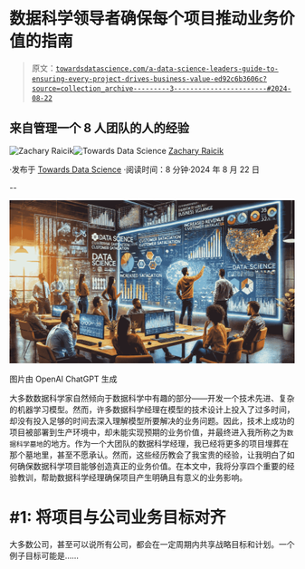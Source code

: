# 数据科学领导者确保每个项目推动业务价值的指南

> 原文：[`towardsdatascience.com/a-data-science-leaders-guide-to-ensuring-every-project-drives-business-value-ed92c6b3606c?source=collection_archive---------3-----------------------#2024-08-22`](https://towardsdatascience.com/a-data-science-leaders-guide-to-ensuring-every-project-drives-business-value-ed92c6b3606c?source=collection_archive---------3-----------------------#2024-08-22)

## 来自管理一个 8 人团队的人的经验

[](https://medium.com/@raicik.zach?source=post_page---byline--ed92c6b3606c--------------------------------)![Zachary Raicik](https://medium.com/@raicik.zach?source=post_page---byline--ed92c6b3606c--------------------------------)[](https://towardsdatascience.com/?source=post_page---byline--ed92c6b3606c--------------------------------)![Towards Data Science](https://towardsdatascience.com/?source=post_page---byline--ed92c6b3606c--------------------------------) [Zachary Raicik](https://medium.com/@raicik.zach?source=post_page---byline--ed92c6b3606c--------------------------------)

·发布于 [Towards Data Science](https://towardsdatascience.com/?source=post_page---byline--ed92c6b3606c--------------------------------) ·阅读时间：8 分钟·2024 年 8 月 22 日

--

![](img/e26e27ec0f6fb7fa2f533a482649d1cf.png)

图片由 OpenAI ChatGPT 生成

大多数数据科学家自然倾向于数据科学中有趣的部分——开发一个技术先进、复杂的机器学习模型。然而，许多数据科学经理在模型的技术设计上投入了过多时间，却没有投入足够的时间去深入理解模型所要解决的业务问题。因此，技术上成功的项目被部署到生产环境中，却未能实现预期的业务价值，并最终进入我所称之为`数据科学墓地`的地方。作为一个大团队的数据科学经理，我已经将更多的项目埋葬在那个墓地里，甚至不愿承认。然而，这些经历教会了我宝贵的经验，让我明白了如何确保数据科学项目能够创造真正的业务价值。在本文中，我将分享四个重要的经验教训，帮助数据科学经理确保项目产生明确且有意义的业务影响。

# #1: 将项目与公司业务目标对齐

大多数公司，甚至可以说所有公司，都会在一定周期内共享战略目标和计划。一个例子目标可能是……
